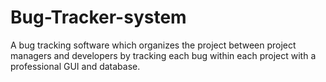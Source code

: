 # Bug-Tracker-system
A bug tracking software which organizes the project between project managers and developers by tracking each bug within each project with a professional GUI and database.
